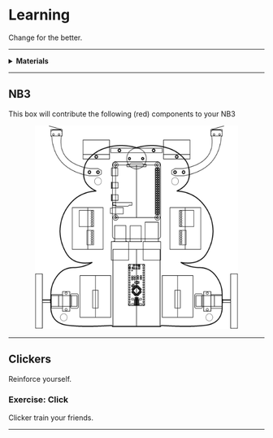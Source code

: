 # Learning

Change for the better.

----

<details><summary><b>Materials</b></summary><p>

Contents|Description| # |Data|Link|
:-------|:----------|:-:|:--:|:--:|
Clicker|Loud sound maker (and whistle)|1|-|[-L-](https://www.amazon.co.uk/gp/product/B07HD3RDMK)

Required|Description| # |Box|
:-------|:----------|:-:|:-:|
Multimeter|(Sealy MM18) pocket digital multimeter|1|[white](/boxes/white/README.md)|

</p></details>

----

## NB3

This box will contribute the following (red) components to your NB3

<p align="center">
<img src="_images/NB3_learning.png" alt="NB3 stage" width="400" height="400">
<p>

----

## Clickers

Reinforce yourself.

### Exercise: Click

Clicker train your friends.

----
